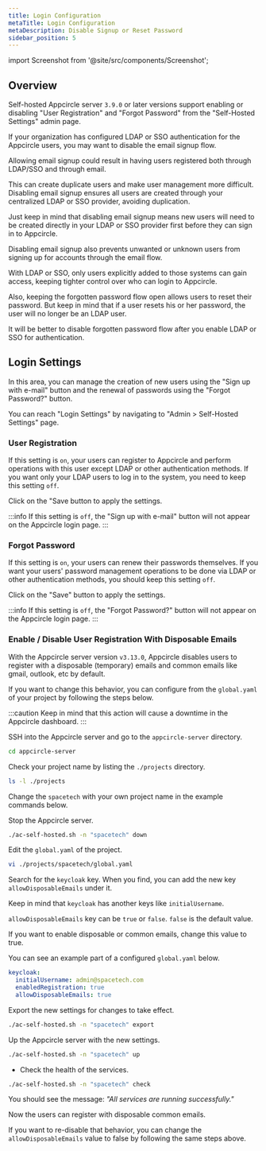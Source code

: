 ```yaml
---
title: Login Configuration
metaTitle: Login Configuration
metaDescription: Disable Signup or Reset Password
sidebar_position: 5
---
```


import Screenshot from '@site/src/components/Screenshot';

## Overview

Self-hosted Appcircle server `3.9.0` or later versions support enabling or disabling "User Registration" and "Forgot Password" from the "Self-Hosted Settings" admin page.

If your organization has configured LDAP or SSO authentication for the Appcircle users, you may want to disable the email signup flow.

Allowing email signup could result in having users registered both through LDAP/SSO and through email.

This can create duplicate users and make user management more difficult. Disabling email signup ensures all users are created through your centralized LDAP or SSO provider, avoiding duplication.

Just keep in mind that disabling email signup means new users will need to be created directly in your LDAP or SSO provider first before they can sign in to Appcircle.

Disabling email signup also prevents unwanted or unknown users from signing up for accounts through the email flow.

With LDAP or SSO, only users explicitly added to those systems can gain access, keeping tighter control over who can login to Appcircle.

Also, keeping the forgotten password flow open allows users to reset their password. But keep in mind that if a user resets his or her password, the user will no longer be an LDAP user.

It will be better to disable forgotten password flow after you enable LDAP or SSO for authentication.

## Login Settings

In this area, you can manage the creation of new users using the "Sign up with e-mail" button and the renewal of passwords using the "Forgot Password?" button.

You can reach "Login Settings" by navigating to "Admin > Self-Hosted Settings" page.

### User Registration

If this setting is `on`, your users can register to Appcircle and perform operations with this user except LDAP or other authentication methods. If you want only your LDAP users to log in to the system, you need to keep this setting `off`.

<Screenshot url='https://cdn.appcircle.io/docs/assets/ldap-6.png' />

Click on the "Save button to apply the settings.

:::info
If this setting is `off`, the "Sign up with e-mail" button will not appear on the Appcircle login page.
:::

### Forgot Password

If this setting is `on`, your users can renew their passwords themselves. If you want your users' password management operations to be done via LDAP or other authentication methods, you should keep this setting `off`.

<Screenshot url='https://cdn.appcircle.io/docs/assets/ldap-7.png' />

Click on the "Save" button to apply the settings.

:::info
If this setting is `off`, the "Forgot Password?" button will not appear on the Appcircle login page.
:::

### Enable / Disable User Registration With Disposable Emails

With the Appcircle server version `v3.13.0`, Appcircle disables users to register with a disposable (temporary) emails and common emails like gmail, outlook, etc by default.

If you want to change this behavior, you can configure from the `global.yaml` of your project by following the steps below.

:::caution
Keep in mind that this action will cause a downtime in the Appcircle dashboard.
:::

SSH into the Appcircle server and go to the `appcircle-server` directory.

```bash
cd appcircle-server
```

Check your project name by listing the `./projects` directory.

```bash
ls -l ./projects
```

Change the `spacetech` with your own project name in the example commands below.

Stop the Appcircle server.

```bash
./ac-self-hosted.sh -n "spacetech" down
```

Edit the `global.yaml` of the project.

```bash
vi ./projects/spacetech/global.yaml
```

Search for the `keycloak` key. When you find, you can add the new key `allowDisposableEmails` under it.

Keep in mind that `keycloak` has another keys like `initialUsername`.

`allowDisposableEmails` key can be `true` or `false`. `false` is the default value.

If you want to enable disposable or common emails, change this value to true.

You can see an example part of a configured `global.yaml` below.

```yaml
keycloak:
  initialUsername: admin@spacetech.com
  enabledRegistration: true
  allowDisposableEmails: true
```

Export the new settings for changes to take effect.

```bash
./ac-self-hosted.sh -n "spacetech" export
```

Up the Appcircle server with the new settings.

```bash
./ac-self-hosted.sh -n "spacetech" up
```

- Check the health of the services.

```bash
./ac-self-hosted.sh -n "spacetech" check
```

You should see the message: _"All services are running successfully."_

Now the users can register with disposable common emails.

If you want to re-disable that behavior, you can change the `allowDisposableEmails` value to false by following the same steps above.
